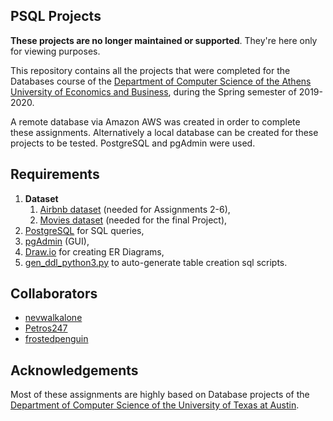 ## PSQL Projects

**These projects are no longer maintained or supported**. They're here only for viewing purposes.

This repository contains all the projects that were completed for the Databases course of the [Department of Computer Science of the Athens University of Economics and Business](https://www.dept.aueb.gr/el/cs), during the Spring semester of 2019-2020.

A remote database via Amazon AWS was created in order to complete these assignments. Alternatively a local database can be created for these projects to be 
tested. PostgreSQL and pgAdmin were used.


## Requirements

1. **Dataset**
   1. [Αirbnb dataset](https://drive.google.com/file/d/1omHRHh8IGSaRKydFO9qPfaZWtmtCLYSt/view?usp=sharing) (needed for Αssignments 2-6),
   2. [Μovies dataset](https://drive.google.com/file/d/176rM0053_QqeTlTuFgtcq4mm-gyiZlha/view?usp=sharing) (needed for the final Project),
2. [PostgreSQL](https://www.postgresql.org/) for SQL queries,
3. [pgAdmin](https://www.pgadmin.org/) (GUI),
4. [Draw.io](https://draw-io.en.softonic.com/download) for creating ER Diagrams,
5. [gen_ddl_python3.py](https://drive.google.com/file/d/1mVgOWewHsTfu_sQSau208Hb6pmsglOsN/view?usp=sharing) to auto-generate table creation sql scripts.

## Collaborators
* [nevwalkalone](https://github.com/nevwalkalone)
* [Petros247](https://github.com/Petros247)
* [frostedpenguin](https://github.com/frostedpenguin)

## Acknowledgements
Most of these assignments are highly based on Database projects of the [Department of Computer Science of the University of Texas at Austin](https://www.cs.utexas.edu/).
